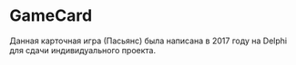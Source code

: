 # GameCard

Данная карточная игра (Пасьянс) была написана в 2017 году на Delphi для сдачи индивидуального проекта.

